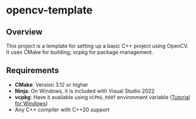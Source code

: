 # opencv-template

## Overview
This project is a template for setting up a basic C++ project using OpenCV. It uses CMake for building, vcpkg for package management.

## Requirements
- **CMake**: Version 3.12 or higher
- **Ninja**: On Windows, it is included with Visual Studio 2022
- **vcpkg**: Have it available using ```VCPKG_ROOT``` environment variable ([Tutorial for Windows](https://learn.microsoft.com/en-us/vcpkg/get_started/get-started?pivots=shell-powershell))
- Any C++ compiler with C++20 support
